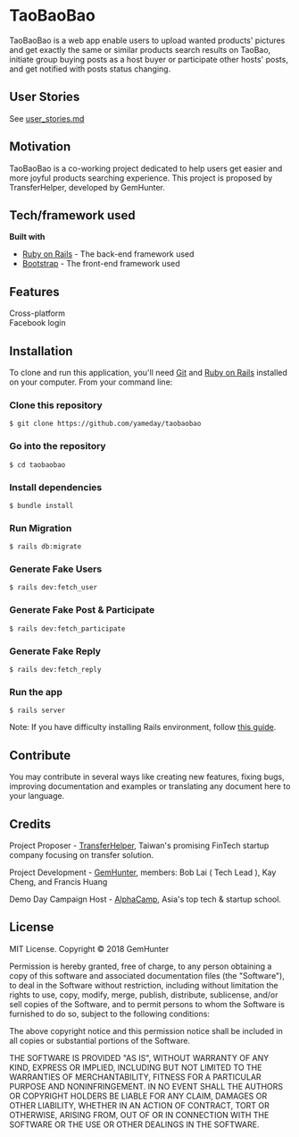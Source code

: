 # TaoBaoBao 

TaoBaoBao is a web app enable users to upload wanted products' pictures and get exactly the same or similar products search results on TaoBao, initiate group buying posts as a host buyer or participate other hosts' posts, and get notified with posts status changing. 

## User Stories

See [user_stories.md](/user_stories.md)

## Motivation

TaoBaoBao is a co-working project dedicated to help users get easier and more joyful products searching experience. This project is proposed by TransferHelper, developed by GemHunter. 

## Tech/framework used

**Built with**

* [Ruby on Rails](http://rubyonrails.org/) - The back-end framework used
* [Bootstrap](https://getbootstrap.com/) - The front-end framework used

## Features

Cross-platform  
Facebook login

## Installation

To clone and run this application, you'll need [Git](https://git-scm.com/) and [Ruby on Rails](http://rubyonrails.org/) installed on your computer. From your command line:


### Clone this repository
```
$ git clone https://github.com/yameday/taobaobao
```
### Go into the repository
```
$ cd taobaobao
```
### Install dependencies
```
$ bundle install
```
### Run Migration
```
$ rails db:migrate
```
### Generate Fake Users
```
$ rails dev:fetch_user
```
### Generate Fake Post & Participate
```
$ rails dev:fetch_participate
```
### Generate Fake Reply
```
$ rails dev:fetch_reply
```
### Run the app
```
$ rails server
```

Note: If you have difficulty installing Rails environment, follow [this guide](http://installrails.com/).

## Contribute

You may contribute in several ways like creating new features, fixing bugs, improving documentation and examples or translating any document here to your language. 

## Credits

Project Proposer - [TransferHelper](https://www.transferhelper.com.tw/), Taiwan's promising FinTech startup company focusing on transfer solution.

Project Development - [GemHunter](), members: Bob Lai ( Tech Lead ), Kay Cheng, and Francis Huang

Demo Day Campaign Host - [AlphaCamp](https://tw.alphacamp.co/), Asia's top tech & startup school.

## License

MIT License. Copyright © 2018 GemHunter

Permission is hereby granted, free of charge, to any person obtaining a copy of this software and associated documentation files (the "Software"), to deal in the Software without restriction, including without limitation the rights to use, copy, modify, merge, publish, distribute, sublicense, and/or sell copies of the Software, and to permit persons to whom the Software is furnished to do so, subject to the following conditions:

The above copyright notice and this permission notice shall be included in all copies or substantial portions of the Software.

THE SOFTWARE IS PROVIDED "AS IS", WITHOUT WARRANTY OF ANY KIND, EXPRESS OR IMPLIED, INCLUDING BUT NOT LIMITED TO THE WARRANTIES OF MERCHANTABILITY, FITNESS FOR A PARTICULAR PURPOSE AND NONINFRINGEMENT. IN NO EVENT SHALL THE AUTHORS OR COPYRIGHT HOLDERS BE LIABLE FOR ANY CLAIM, DAMAGES OR OTHER LIABILITY, WHETHER IN AN ACTION OF CONTRACT, TORT OR OTHERWISE, ARISING FROM, OUT OF OR IN CONNECTION WITH THE SOFTWARE OR THE USE OR OTHER DEALINGS IN THE SOFTWARE.
